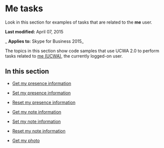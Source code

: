 
# Me tasks
Look in this section for examples of tasks that are related to the  **me** user.

 **Last modified:** April 07, 2015

 _ **Applies to:** Skype for Business 2015_

The topics in this section show code samples that use UCWA 2.0 to perform tasks related to [me (UCWA)](me_ref.md), the currently logged-on user.


## In this section


- [Get my presence information](GetMyPresenceInformation.md)
    
- [Set my presence information](SetMyPresenceInformation.md)
    
- [Reset my presence information](ResetMyPresenceInformation.md)
    
- [Get my note information](GetMyNoteInformation.md)
    
- [Set my note information](Setmynoteinformation.md)
    
- [Reset my note information](ResetMyNoteInfo.md)
    
- [Get my photo](GetMyPhoto.md)
    
